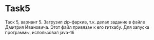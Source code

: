 # Task5

Таск 5, вариант 5. Загрузил zip-фархив, т.к. делал задание в файле Дмитрия Ивановича. Этот файл привязан к его гитхабу. 
Для запуска программы, использовал java-16
